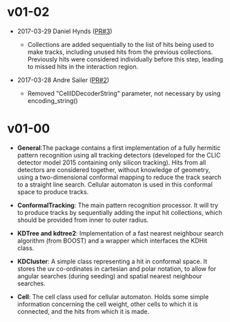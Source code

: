 # v01-02

* 2017-03-29 Daniel Hynds ([PR#3](https://github.com/iLCSoft/ConformalTracking/pull/3))
  - Collections are added sequentially to the list of hits being used to make tracks, including unused hits from the previous collections. Previously hits were considered individually before this step, leading to missed hits in the interaction region.

* 2017-03-28 Andre Sailer ([PR#2](https://github.com/iLCSoft/ConformalTracking/pull/2))
  - Removed "CellIDDecoderString" parameter, not necessary by using encoding_string()

# v01-00
- **General**:The package contains a first implementation of a fully hermitic pattern recognition using all tracking detectors (developed for the CLIC detector model 2015 containing only silicon tracking). Hits from all detectors are considered together, without  knowledge of geometry, using a two-dimensional conformal mapping to reduce the track search to a straight line search. Cellular automaton is used in this conformal space to produce tracks. 

- **ConformalTracking**: The main pattern recognition processor. It will try to produce tracks by sequentially adding the input hit collections, which should be provided from inner to outer radius.

- **KDTree and kdtree2**: Implementation of a fast nearest neighbour search algorithm (from BOOST) and a wrapper which interfaces the KDHit class.

- **KDCluster**: A simple class representing a hit in conformal space. It stores the uv co-ordinates in cartesian and polar notation, to allow for angular searches (during seeding) and spatial nearest neighbour searches.

- **Cell**: The cell class used for cellular automaton. Holds some simple information concerning the cell weight, other cells to which it is connected, and the hits from which it is made.

